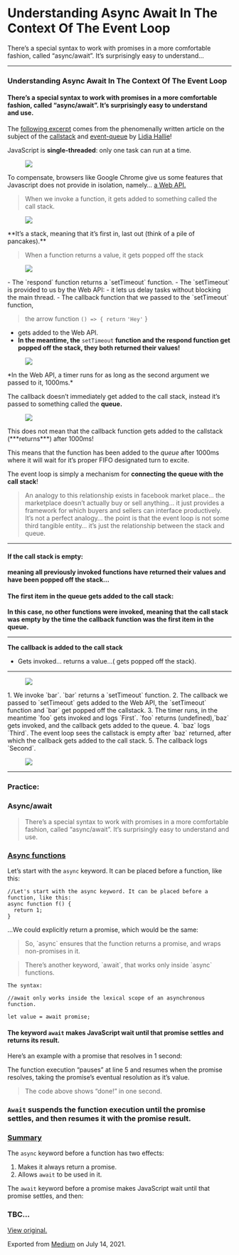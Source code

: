 # Understanding Async Await In The Context Of The Event Loop

There’s a special syntax to work with promises in a more comfortable fashion, called “async/await”. It’s surprisingly easy to understand…

---

### Understanding Async Await In The Context Of The Event Loop

#### There’s a special syntax to work with promises in a more comfortable fashion, called “async/await”. It’s surprisingly easy to understand and use.

The <a href="https://dev.to/lydiahallie/javascript-visualized-promises-async-await-5gke" class="markup--anchor markup--p-anchor">following excerpt</a> comes from the phenomenally written article on the subject of the <a href="https://dev.to/lydiahallie/javascript-visualized-promises-async-await-5gke" class="markup--anchor markup--p-anchor">callstack</a> and <a href="https://dev.to/lydiahallie/javascript-visualized-event-loop-3dif" class="markup--anchor markup--p-anchor">event-queue</a> by <a href="https://dev.to/lydiahallie" class="markup--anchor markup--p-anchor">Lidia Hallie</a>!

JavaScript is **single-threaded**: only one task can run at a time.

<figure><img src="https://cdn-images-1.medium.com/max/800/0*SLsSFiq0R6OSo89a.jpg" class="graf-image" /></figure>To compensate, browsers like Google Chrome give us some features that Javascript does not provide in isolation, namely… <a href="https://developer.mozilla.org/en-US/docs/Learn/JavaScript/Client-side_web_APIs/Introduction" class="markup--anchor markup--p-anchor">a Web API.</a>

> When we invoke a function, it gets added to something called the call stack.

<figure><img src="https://cdn-images-1.medium.com/max/800/0*MvjUSu6XfEuJWm6x.gif" class="graf-image" /></figure>**It’s a stack, meaning that it’s first in, last out (think of a pile of pancakes).**

> When a function returns a value, it gets popped off the stack

<figure><img src="https://cdn-images-1.medium.com/max/800/1*b31hiO4ynbDLRrXWEFF4aQ.png" class="graf-image" /></figure>-   <span id="590c">The `respond` function returns a `setTimeout` function.</span>
-   <span id="f2f9">The `setTimeout` is provided to us by the Web API:</span>
-   <span id="5493">it lets us delay tasks without blocking the main thread.</span>
-   <span id="2cbc">The callback function that we passed to the `setTimeout` function,</span>

> the arrow function `() => { return` `'Hey'` }

- <span id="8b76">gets added to the Web API.</span>
- <span id="1691">**In the meantime, the** `setTimeout` **function and the respond function get popped off the stack, they both returned their values!**</span>

<figure><img src="https://cdn-images-1.medium.com/max/800/1*b31hiO4ynbDLRrXWEFF4aQ.png" class="graf-image" /></figure>*In the Web API, a timer runs for as long as the second argument we passed to it, 1000ms.*

The callback doesn’t immediately get added to the call stack, instead it’s passed to something called the **queue.**

<figure><img src="https://cdn-images-1.medium.com/max/800/1*b31hiO4ynbDLRrXWEFF4aQ.png" class="graf-image" /></figure>This does not mean that the callback function gets added to the callstack (***returns***) after 1000ms!

This means that the function has been added to the _queue_ after 1000ms where it will wait for it’s proper FIFO designated turn to excite.

<span class="graf-dropCap">T</span>he event loop is simply a mechanism for **connecting the queue with the call stack**!

> An analogy to this relationship exists in facebook market place… the marketplace doesn’t actually buy or sell anything… it just provides a framework for which buyers and sellers can interface productively. It’s not a perfect analogy… the point is that the event loop is not some third tangible entity… it’s just the relationship between the stack and queue.

---

#### If the call stack is empty:

**meaning all previously invoked functions have returned their values and have been popped off the stack…**

#### The first item in the queue gets added to the call stack:

**In this case, no other functions were invoked, meaning that the call stack was empty by the time the callback function was the first item in the queue.**

---

**The callback is added to the call stack**

- <span id="045e">Gets invoked… returns a value…( gets popped off the stack).</span>

---

<figure><img src="https://cdn-images-1.medium.com/max/800/0*bpGHoLFACDcK3LxP.gif" class="graf-image" /></figure>1.  <span id="b16f">We invoke `bar`. `bar` returns a `setTimeout` function.</span>
2.  <span id="f4d5">The callback we passed to `setTimeout` gets added to the Web API, the `setTimeout` function and `bar` get popped off the callstack.</span>
3.  <span id="38c9">The timer runs, in the meantime `foo` gets invoked and logs `First`. `foo` returns (undefined),`baz` gets invoked, and the callback gets added to the queue.</span>
4.  <span id="526b">`baz` logs `Third`. The event loop sees the callstack is empty after `baz` returned, after which the callback gets added to the call stack.</span>
5.  <span id="40fe">The callback logs `Second`.</span>

<figure><img src="https://cdn-images-1.medium.com/max/800/0*YArelm5gHw4BwFZZ.gif" class="graf-image" /></figure>

---

### Practice:

### Async/await

> There’s a special syntax to work with promises in a more comfortable fashion, called “async/await”. It’s surprisingly easy to understand and use.

### <a href="#async-functions" class="markup--anchor markup--h3-anchor">Async functions</a>

Let’s start with the `async` keyword. It can be placed before a function, like this:

    //Let's start with the async keyword. It can be placed before a function, like this:
    async function f() {
      return 1;
    }

…We could explicitly return a promise, which would be the same:

> So, \`async\` ensures that the function returns a promise, and wraps non-promises in it.

> There’s another keyword, \`await\`, that works only inside \`async\` functions.

    The syntax:

    //await only works inside the lexical scope of an asynchronous function.

    let value = await promise;

#### The keyword `await` makes JavaScript wait until that promise settles and returns its result.

Here’s an example with a promise that resolves in 1 second:

The function execution “pauses” at line 5 and resumes when the promise resolves, taking the promise’s eventual resolution as it’s value.

> The code above shows “done!” in one second.

### `Await` suspends the function execution until the promise settles, and then resumes it with the promise result.

### <a href="#summary" class="markup--anchor markup--h3-anchor">Summary</a>

The `async` keyword before a function has two effects:

1.  <span id="b418">Makes it always return a promise.</span>
2.  <span id="f2f7">Allows `await` to be used in it.</span>

The `await` keyword before a promise makes JavaScript wait until that promise settles, and then:

### TBC…

[View original.](https://medium.com/p/9d241e72fc2d)

Exported from [Medium](https://medium.com) on July 14, 2021.
